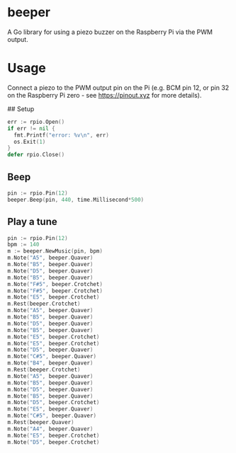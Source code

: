 # beeper

A Go library for using a piezo buzzer on the Raspberry Pi via the PWM output.

# Usage

Connect a piezo to the PWM output pin on the Pi (e.g. BCM pin 12, or pin 32 on the Raspberry Pi zero - see https://pinout.xyz for more details).


## Setup

```go
err := rpio.Open()
if err != nil {
  fmt.Printf("error: %v\n", err)
  os.Exit(1)
}
defer rpio.Close()
```

## Beep

```go
pin := rpio.Pin(12)
beeper.Beep(pin, 440, time.Millisecond*500)
```

## Play a tune

```go
pin := rpio.Pin(12)
bpm := 140
m := beeper.NewMusic(pin, bpm)
m.Note("A5", beeper.Quaver)
m.Note("B5", beeper.Quaver)
m.Note("D5", beeper.Quaver)
m.Note("B5", beeper.Quaver)
m.Note("F#5", beeper.Crotchet)
m.Note("F#5", beeper.Crotchet)
m.Note("E5", beeper.Crotchet)
m.Rest(beeper.Crotchet)
m.Note("A5", beeper.Quaver)
m.Note("B5", beeper.Quaver)
m.Note("D5", beeper.Quaver)
m.Note("B5", beeper.Quaver)
m.Note("E5", beeper.Crotchet)
m.Note("E5", beeper.Crotchet)
m.Note("D5", beeper.Quaver)
m.Note("C#5", beeper.Quaver)
m.Note("B4", beeper.Quaver)
m.Rest(beeper.Crotchet)
m.Note("A5", beeper.Quaver)
m.Note("B5", beeper.Quaver)
m.Note("D5", beeper.Quaver)
m.Note("B5", beeper.Quaver)
m.Note("D5", beeper.Crotchet)
m.Note("E5", beeper.Quaver)
m.Note("C#5", beeper.Quaver)
m.Rest(beeper.Quaver)
m.Note("A4", beeper.Quaver)
m.Note("E5", beeper.Crotchet)
m.Note("D5", beeper.Crotchet)
```
